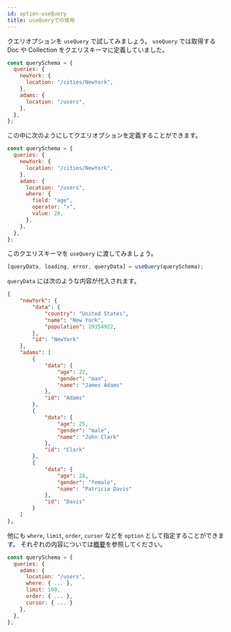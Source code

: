 ```yaml
---
id: option-useQuery
title: useQueryでの使用
---
```


クエリオプションを `useQuery` で試してみましょう。
`useQuery` では取得する Doc や Collection をクエリスキーマに定義していました。

```js
const querySchema = {
  queries: {
    newYork: {
      location: "/cities/NewYork",
    },
    adams: {
      location: "/users",
    },
  },
};
```

この中に次のようにしてクエリオプションを定義することができます。

```js
const querySchema = {
  queries: {
    newYork: {
      location: "/cities/NewYork",
    },
    adams: {
      location: "/users",
      where: {
        field: "age",
        operator: ">",
        value: 20,
      },
    },
  },
};
```

このクエリスキーマを `useQuery` に渡してみましょう。

```js
[queryData, loading, error, queryData] = useQuery(querySchema);
```

`queryData` には次のような内容が代入されます。

```json
{
    "newYork": {
        "data": {
            "country": "United States",
            "name": "New York",
            "population": 19354922,
        },
        "id": "NewYork"
    },
    "adams": [
        {
            "data": {
                "age": 22,
                "gender": "man",
                "name": "James Adams"
            },
            "id": "Adams"
        },
        {
            "data": {
                "age": 25,
                "gender": "male",
                "name": "John Clark"
            },
            "id": "Clark"
        },
        {
            "data": {
                "age": 28,
                "gender": "female",
                "name": "Patricia Davis"
            },
            "id": "Davis"
        }
    ]
},
```

他にも `where`, `limit`, `order`, `cursor` などを `option` として指定することができます。
それぞれの内容については[概要](option-overview.md)を参照してください。

```js
const querySchema = {
  queries: {
    adams: {
      location: "/users",
      where: { ... },
      limit: 100,
      order: { ... },
      cursor: { ... }
    },
  },
};
```
